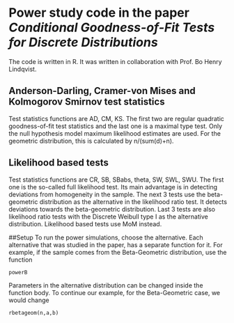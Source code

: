 # Power study code in the paper *Conditional Goodness-of-Fit Tests for Discrete Distributions*
The code is written in R. It was written in collaboration with Prof. Bo Henry Lindqvist.

## Anderson-Darling, Cramer-von Mises and Kolmogorov Smirnov test statistics
Test statistics functions are AD, CM, KS. The first two are regular quadratic goodness-of-fit test statistics and the last one is a maximal type test. Only the null hypothesis model maximum likelihood estimates are used. For the geometric distribution, this is calculated by n/(sum(d)+n).

## Likelihood based tests
Test statistics functions are CR, SB, SBabs, theta, SW, SWL, SWU. The first one is the so-called full likelihood test. Its main advantage is in detecting deviations from homogeneity in the sample. The next 3 tests use the beta-geometric distribution as the alternative in the likelihood ratio test. It detects deviations towards the beta-geometric distribution. Last 3 tests are also likelihood ratio tests with the Discrete Weibull type I as the alternative distribution. Likelihood based tests use MoM instead.

##Setup
To run the power simulations, choose the alternative. Each alternative that was studied in the paper, has a separate function for it. For example, if the sample comes from the Beta-Geometric distribution, use the function 
```
powerB
```
Parameters in the alternative distribution can be changed inside the function body. To continue our example, for the Beta-Geometric case, we would change 
```
rbetageom(n,a,b)
```
